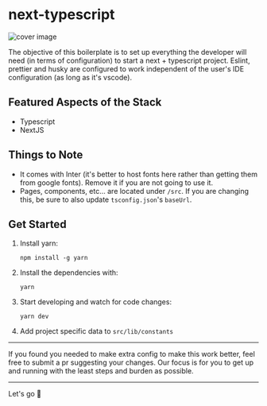 # next-typescript

![cover image](https://github.com/basementstudio/next-typescript/raw/master/public/og.png 'We Make Cool Sh*t That Performs')

The objective of this boilerplate is to set up everything the developer will need (in terms of configuration) to start a next + typescript project. Eslint, prettier and husky are configured to work independent of the user's IDE configuration (as long as it's vscode).

## Featured Aspects of the Stack

- Typescript
- NextJS

## Things to Note

- It comes with Inter (it's better to host fonts here rather than getting them from google fonts). Remove it if you are not going to use it.
- Pages, components, etc... are located under `/src`. If you are changing this, be sure to also update `tsconfig.json`'s `baseUrl`.

## Get Started

1. Install yarn:

   ```
   npm install -g yarn
   ```

2. Install the dependencies with:

   ```
   yarn
   ```

3. Start developing and watch for code changes:

   ```
   yarn dev
   ```

4. Add project specific data to `src/lib/constants`

---

If you found you needed to make extra config to make this work better, feel free to submit a pr suggesting your changes. Our focus is for you to get up and running with the least steps and burden as possible.

---

Let's go 🚀
